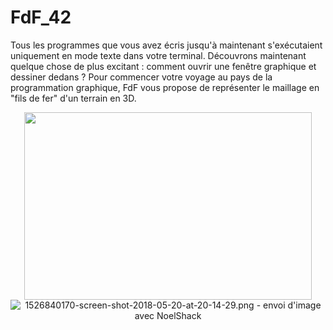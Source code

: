 # FdF_42
Tous les programmes que vous avez écris jusqu'à maintenant s'exécutaient uniquement en mode texte dans votre terminal. Découvrons maintenant quelque chose de plus excitant : comment ouvrir une fenêtre graphique et dessiner dedans ? Pour commencer votre voyage au pays de la programmation graphique, FdF vous propose de représenter le maillage en "fils de fer" d'un terrain en 3D. 

<p align="center">
  <img width="460" height="300" src="https://www.noelshack.com/2018-20-7-1526840170-screen-shot-2018-05-20-at-20-14-29.png"><img src="https://image.noelshack.com/minis/2018/20/7/1526840170-screen-shot-2018-05-20-at-20-14-29.png" border="0" alt="1526840170-screen-shot-2018-05-20-at-20-14-29.png - envoi d'image avec NoelShack" title="1526840170-screen-shot-2018-05-20-at-20-14-29.png">
</p>
